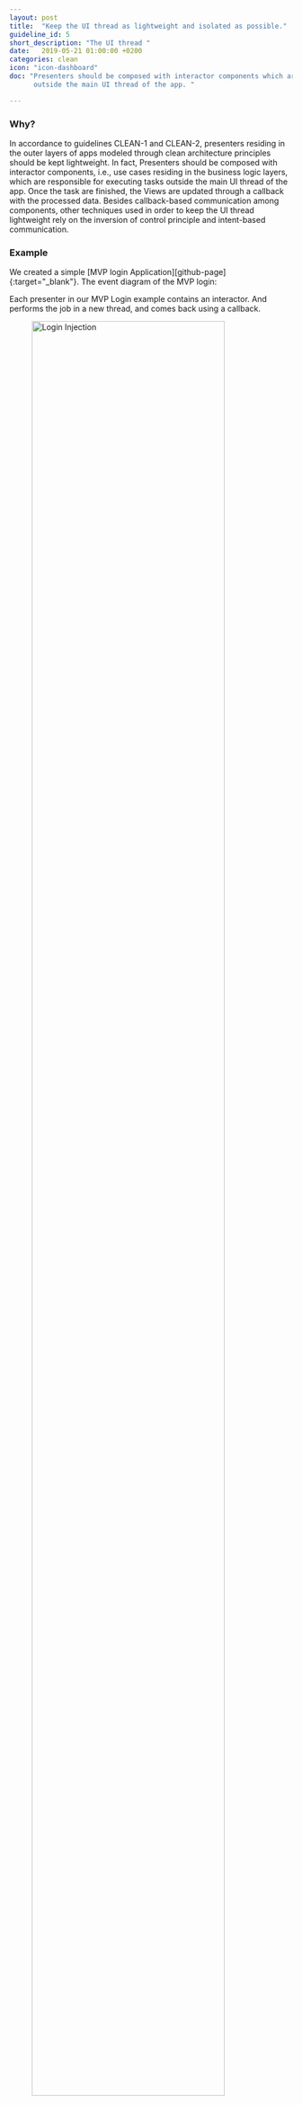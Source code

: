 ```yaml
---
layout: post
title:  "Keep the UI thread as lightweight and isolated as possible."
guideline_id: 5
short_description: "The UI thread "
date:   2019-05-21 01:00:00 +0200
categories: clean
icon: "icon-dashboard"
doc: "Presenters should be composed with interactor components which are responsible for executing tasks
      outside the main UI thread of the app. "

---
```

<h3>Why?</h3>
In accordance to guidelines CLEAN-1
and CLEAN-2, presenters residing in the outer layers of
apps modeled through clean architecture principles should
be kept lightweight. In fact, Presenters should be composed
with interactor components, i.e., use cases residing in the
business logic layers, which are responsible for executing tasks
outside the main UI thread of the app. Once the task are
finished, the Views are updated through a callback with the
processed data. Besides callback-based communication among
components, other techniques used in order to keep the UI
thread lightweight rely on the inversion of control principle
and intent-based communication.

<h3>Example</h3>
We created a simple [MVP login Application][github-page]{:target="_blank"}. The event diagram of the MVP login:

Each presenter in our MVP Login example contains an interactor. And performs the job in a 
new thread, and comes back using a callback.


<figure>
  <img src="/assets/MVPLogin_injection.png" alt="Login Injection" width="90%">
</figure>


This keeps the UI thread lighter than when the MainActivity would perform the request on the MainThread.

Check out the [Github page][github-page]{:target="_blank"} to view the complete repository.

<a href="https://github.com/Geertdepont/bachelor_thesis/tree/master/MVPLogin" target="_blank"><button type="button" class="btn btn-primary btn-icon-right">Go to the github page</button></a>

[github-page]: https://github.com/Geertdepont/bachelor_thesis/tree/master/MVPLogin

This guideline was extracted from:
<table id="guidelinelinks">
    <tr>
       <th>Id</th>
       <th>Guideline</th>
       <th>URL</th>
    </tr>
    <tr>
       <td>187</td>
       <td> Presentation layer: Presenters in this layer are composed with interactors (use cases) that perform the job in a new thread outside the main android UI thread, and come back using a callback with the data that will be rendered in the view.</td>
       <td><a href=" https://fernandocejas.com/2014/09/03/architecting-android-the-clean-way/" target="_blank"> https://fernandocejas.com/2014/09/03/architecting-android-the-clean-way/</a></td>
    </tr>
    <tr>
       <td>193</td>
       <td>
          Data transformation/composition: we can combine multiple Observables
          <T>
          without affecting the client, which makes our solution more scalable.
       </td>
       <td><a href="https://fernandocejas.com/2015/07/18/architecting-android-the-evolution/" target="_blank"> https://fernandocejas.com/2015/07/18/architecting-android-the-evolution/</a></td>